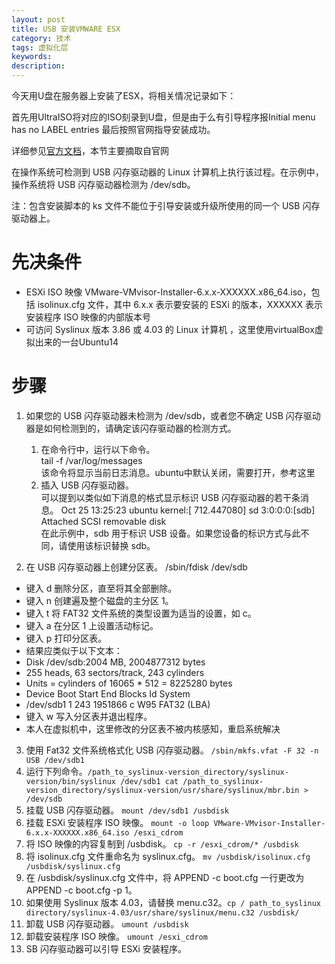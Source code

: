 ```yaml
---
layout: post
title: USB 安装VMWARE ESX
category: 技术
tags: 虚拟化层
keywords: 
description: 
---
```


今天用U盘在服务器上安装了ESX，将相关情况记录如下：

首先用UltraISO将对应的ISO刻录到U盘，但是由于么有引导程序报Initial menu has no LABEL entries
最后按照官网指导安装成功。


详细参见[官方文档](http://pubs.vmware.com/vsphere-60/index.jsp#com.vmware.vsphere.install.doc/GUID-33C3E7D5-20D0-4F84-B2E3-5CD33D32EAA8.html)，本节主要摘取自官网

在操作系统可检测到 USB 闪存驱动器的 Linux 计算机上执行该过程。在示例中，操作系统将 USB 闪存驱动器检测为 /dev/sdb。

注：包含安装脚本的 ks 文件不能位于引导安装或升级所使用的同一个 USB 闪存驱动器上。

# 先决条件 #

- ESXi ISO 映像 VMware-VMvisor-Installer-6.x.x-XXXXXX.x86_64.iso，包括 isolinux.cfg 文件，其中 6.x.x 表示要安装的 ESXi 的版本，XXXXXX 表示安装程序 ISO 映像的内部版本号
- 可访问 Syslinux 版本 3.86 或 4.03 的 Linux 计算机 ，这里使用virtualBox虚拟出来的一台Ubuntu14

# 步骤 #

1. 如果您的 USB 闪存驱动器未检测为 /dev/sdb，或者您不确定 USB 闪存驱动器是如何检测到的，请确定该闪存驱动器的检测方式。
	1. 在命令行中，运行以下命令。  
       tail -f /var/log/messages  
       该命令将显示当前日志消息。ubuntu中默认关闭，需要打开，参考这里
	2. 插入 USB 闪存驱动器。  
       可以提到以类似如下消息的格式显示标识 USB 闪存驱动器的若干条消息。
       Oct 25 13:25:23 ubuntu kernel:[ 712.447080] sd 3:0:0:0:[sdb] Attached SCSI removable disk  
       在此示例中，sdb 用于标识 USB 设备。如果您设备的标识方式与此不同，请使用该标识替换 sdb。

2. 在 USB 闪存驱动器上创建分区表。
  /sbin/fdisk /dev/sdb
- 键入 d 删除分区，直至将其全部删除。
- 键入 n 创建遍及整个磁盘的主分区 1。
- 键入 t 将 FAT32 文件系统的类型设置为适当的设置，如 c。
- 键入 a 在分区 1 上设置活动标记。
- 键入 p 打印分区表。
- 结果应类似于以下文本：
- Disk /dev/sdb:2004 MB, 2004877312 bytes
- 255 heads, 63 sectors/track, 243 cylinders
- Units = cylinders of 16065 * 512 = 8225280 bytes
- Device Boot Start End Blocks Id System
- /dev/sdb1 1 243 1951866 c W95 FAT32 (LBA)
- 键入 w 写入分区表并退出程序。
- 本人在虚拟机中，这里修改的分区表不被内核感知，重启系统解决

3. 使用 Fat32 文件系统格式化 USB 闪存驱动器。   `/sbin/mkfs.vfat -F 32 -n USB /dev/sdb1`
4. 运行下列命令。`/path_to_syslinux-version_directory/syslinux-version/bin/syslinux /dev/sdb1 cat /path_to_syslinux-version_directory/syslinux-version/usr/share/syslinux/mbr.bin > /dev/sdb`
5. 挂载 USB 闪存驱动器。    `mount /dev/sdb1 /usbdisk`
6. 挂载 ESXi 安装程序 ISO 映像。    `mount -o loop VMware-VMvisor-Installer-6.x.x-XXXXXX.x86_64.iso /esxi_cdrom`
7. 将 ISO 映像的内容复制到 /usbdisk。 `cp -r /esxi_cdrom/* /usbdisk`
8. 将 isolinux.cfg 文件重命名为 syslinux.cfg。    `mv /usbdisk/isolinux.cfg /usbdisk/syslinux.cfg`
9. 在 /usbdisk/syslinux.cfg 文件中，将 APPEND -c boot.cfg 一行更改为 APPEND -c boot.cfg -p 1。
10. 如果使用 Syslinux 版本 4.03，请替换 menu.c32。`cp / path_to_syslinux directory/syslinux-4.03/usr/share/syslinux/menu.c32 /usbdisk/`
11. 卸载 USB 闪存驱动器。    `umount /usbdisk`
12. 卸载安装程序 ISO 映像。    `umount /esxi_cdrom`
13. SB 闪存驱动器可以引导 ESXi 安装程序。